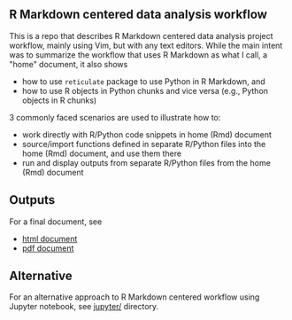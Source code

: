 
## R Markdown centered data analysis workflow
This is a repo that describes R Markdown centered data analysis project workflow, mainly using Vim, but with any text editors. While the main intent was to summarize the workflow that uses R Markdown as what I call, a "home" document, it also shows 

- how to use `reticulate` package to use Python in R Markdown, and
- how to use R objects in Python chunks and vice versa (e.g., Python objects in R chunks)

3 commonly faced scenarios are used to illustrate how to:

- work directly with R/Python code snippets in home (Rmd) document
- source/import functions defined in separate R/Python files into the home (Rmd) document, and use them there
- run and display outputs from separate R/Python files  from the home (Rmd) document

## Outputs
For a final document, see 
- [html document](http://htmlpreview.github.com/?https://github.com/joongsup/workflow/blob/master/workflow.html)
- [pdf document](workflow.pdf)

## Alternative
For an alternative approach to R Markdown centered workflow using Jupyter notebook, see [jupyter/](jupyter/) directory. 
